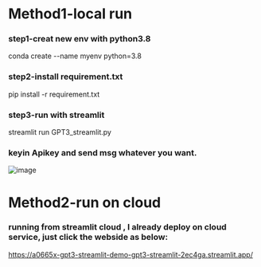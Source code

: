 # Method1-local run
### step1-creat new env with python3.8
conda create --name myenv python=3.8

### step2-install requirement.txt
pip install -r requirement.txt

### step3-run with streamlit
streamlit run GPT3_streamlit.py

### keyin Apikey and send msg whatever you want.
![image](https://user-images.githubusercontent.com/44718189/215659666-90ae6cd5-944a-4090-a2cb-6751091d3019.png)

# Method2-run on cloud
### running from streamlit cloud , I already deploy on cloud service, just click the webside as below:
https://a0665x-gpt3-streamlit-demo-gpt3-streamlit-2ec4ga.streamlit.app/

